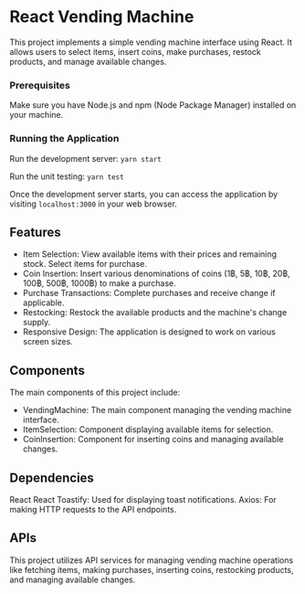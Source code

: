 # React Vending Machine

This project implements a simple vending machine interface using React. It allows users to select items, insert coins, make purchases, restock products, and manage available changes.

### Prerequisites
Make sure you have Node.js and npm (Node Package Manager) installed on your machine.

### Running the Application
Run the development server:
```yarn start```

Run the unit testing:
```yarn test```

Once the development server starts, you can access the application by visiting ```localhost:3000``` in your web browser.

## Features
- Item Selection: View available items with their prices and remaining stock. Select items for purchase.
- Coin Insertion: Insert various denominations of coins (1฿, 5฿, 10฿, 20฿, 100฿, 500฿, 1000฿) to make a purchase.
- Purchase Transactions: Complete purchases and receive change if applicable.
- Restocking: Restock the available products and the machine's change supply.
- Responsive Design: The application is designed to work on various screen sizes.
## Components
The main components of this project include:

- VendingMachine: The main component managing the vending machine interface.
- ItemSelection: Component displaying available items for selection.
- CoinInsertion: Component for inserting coins and managing available changes.
## Dependencies
React
React Toastify: Used for displaying toast notifications.
Axios: For making HTTP requests to the API endpoints.
## APIs
This project utilizes API services for managing vending machine operations like fetching items, making purchases, inserting coins, restocking products, and managing available changes.